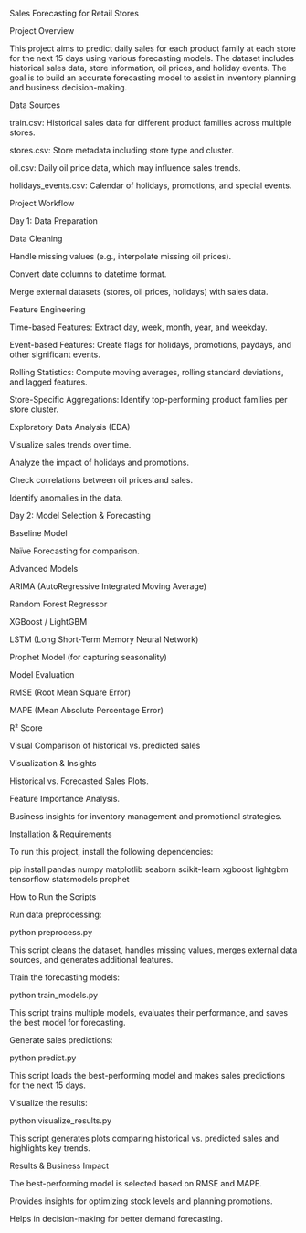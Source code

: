Sales Forecasting for Retail Stores

Project Overview

This project aims to predict daily sales for each product family at each store for the next 15 days using various forecasting models. The dataset includes historical sales data, store information, oil prices, and holiday events. The goal is to build an accurate forecasting model to assist in inventory planning and business decision-making.

Data Sources

train.csv: Historical sales data for different product families across multiple stores.

stores.csv: Store metadata including store type and cluster.

oil.csv: Daily oil price data, which may influence sales trends.

holidays_events.csv: Calendar of holidays, promotions, and special events.

Project Workflow

Day 1: Data Preparation

Data Cleaning

Handle missing values (e.g., interpolate missing oil prices).

Convert date columns to datetime format.

Merge external datasets (stores, oil prices, holidays) with sales data.

Feature Engineering

Time-based Features: Extract day, week, month, year, and weekday.

Event-based Features: Create flags for holidays, promotions, paydays, and other significant events.

Rolling Statistics: Compute moving averages, rolling standard deviations, and lagged features.

Store-Specific Aggregations: Identify top-performing product families per store cluster.

Exploratory Data Analysis (EDA)

Visualize sales trends over time.

Analyze the impact of holidays and promotions.

Check correlations between oil prices and sales.

Identify anomalies in the data.

Day 2: Model Selection & Forecasting

Baseline Model

Naïve Forecasting for comparison.

Advanced Models

ARIMA (AutoRegressive Integrated Moving Average)

Random Forest Regressor

XGBoost / LightGBM

LSTM (Long Short-Term Memory Neural Network)

Prophet Model (for capturing seasonality)

Model Evaluation

RMSE (Root Mean Square Error)

MAPE (Mean Absolute Percentage Error)

R² Score

Visual Comparison of historical vs. predicted sales

Visualization & Insights

Historical vs. Forecasted Sales Plots.

Feature Importance Analysis.

Business insights for inventory management and promotional strategies.

Installation & Requirements

To run this project, install the following dependencies:

pip install pandas numpy matplotlib seaborn scikit-learn xgboost lightgbm tensorflow statsmodels prophet

How to Run the Scripts


Run data preprocessing:

python preprocess.py

This script cleans the dataset, handles missing values, merges external data sources, and generates additional features.

Train the forecasting models:

python train_models.py

This script trains multiple models, evaluates their performance, and saves the best model for forecasting.

Generate sales predictions:

python predict.py

This script loads the best-performing model and makes sales predictions for the next 15 days.

Visualize the results:

python visualize_results.py

This script generates plots comparing historical vs. predicted sales and highlights key trends.

Results & Business Impact

The best-performing model is selected based on RMSE and MAPE.

Provides insights for optimizing stock levels and planning promotions.

Helps in decision-making for better demand forecasting.


